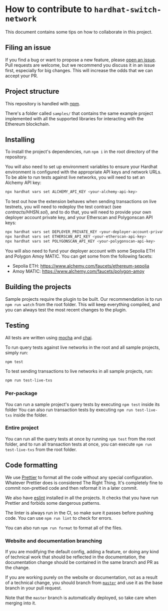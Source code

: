 # How to contribute to `hardhat-switch-network`

This document contains some tips on how to collaborate in this project.

## Filing an issue

If you find a bug or want to propose a new feature, please [open an issue](https://github.com/0xNeshi/hardhat-switch-network/issues/new). Pull requests are welcome, but we recommend you discuss it in an issue first, especially for big changes. This will increase the odds that we can accept your PR.

## Project structure

This repository is handled with [npm](https://www.npmjs.com/).

There's a folder called `samples/` that contains the same example project implemented with all the supported libraries for interacting with the Ethereum blockchain.

## Installing

To install the project's dependencies, run `npm i` in the root directory of the repository.

You will also need to set up environment variables to ensure your Hardhat environment is configured with the appropriate API keys and network URLs. To be able to run tests against live networks, you will need to set an Alchemy API key:

```bash
npx hardhat vars set ALCHEMY_API_KEY <your-alchemy-api-key>
```

To test out how the extension behaves when sending transactions on live testnets, you will need to redeploy the test contract (see _contracts/HHSN.sol_), and to do that, you will need to provide your own deployer account private key, and your Etherscan and Polygonscan API keys:

```bash
npx hardhat vars set DEPLOYER_PRIVATE_KEY <your-deployer-account-private-key>
npx hardhat vars set ETHERSCAN_API_KEY <your-etherscan-api-key>
npx hardhat vars set POLYGONSCAN_API_KEY <your-polygonscan-api-key>
```

You will also need to fund your deployer account with some Sepolia ETH and Polygon Amoy MATIC. You can get some from the following facets:

-   Sepolia ETH: https://www.alchemy.com/faucets/ethereum-sepolia
-   Amoy MATIC: https://www.alchemy.com/faucets/polygon-amoy

## Building the projects

Sample projects require the plugin to be built. Our recommendation is to run `npm run watch` from the root folder. This will keep everything compiled, and you can always test the most recent changes to the plugin.

## Testing

All tests are written using [mocha](https://mochajs.org) and [chai](https://www.chaijs.com).

To run query tests against live networks in the root and all sample projects, simply run:

```bash
npm test
```

To test sending transactions to live networks in all sample projects, run:

```bash
npm run test-live-txs
```

### Per-package

You can run a sample project's query tests by executing `npm test` inside its folder
You can also run transaction tests by executing `npm run test-live-txs` inside the folder.

### Entire project

You can run all the query tests at once by running `npm test` from the root folder, and to run all transaction tests at once, you can execute `npm run test-live-txs` from the root folder.

## Code formatting

We use [Prettier](https://prettier.io/) to format all the code without any special configuration. Whatever Prettier does is considered The Right Thing. It's completely fine to commit non-prettied code and then reformat it in a later commit.

We also have [eslint](https://eslint.org/) installed in all the projects. It checks that you have run Prettier and forbids some dangerous patterns.

The linter is always run in the CI, so make sure it passes before pushing code. You can use `npm run lint` to check for errors.

You can also run `npm run format` to format all of the files.

### Website and documentation branching

If you are modifying the default config, adding a feature, or doing any kind of technical work that should be reflected in the documentation, the documentation change should be contained in the same branch and PR as the change.

If you are working purely on the website or documentation, not as a result of a technical change, you should branch from [`master`](https://github.com/0xNeshi/hardhat-switch-network/tree/master) and use it as the base branch in your pull request.

Note that the `master` branch is automatically deployed, so take care when merging into it.
